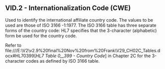 ## VID.2 - Internationalization Code (CWE)

Used to identify the international affiliate country code. The values to be used are those of ISO 3166 -1:1977. The ISO 3166 table has three separate forms of the country code: HL7 specifies that the 3-character (alphabetic) form be used for the country code.

Refer to file:///E:\V2\v2.9%20final%20Nov%20from%20Frank\V29_CH02C_Tables.docx#HL70399[_HL7 Table 0__399 - Country Code_] in Chapter 2C for the 3-character codes as defined by ISO 3166 table.
